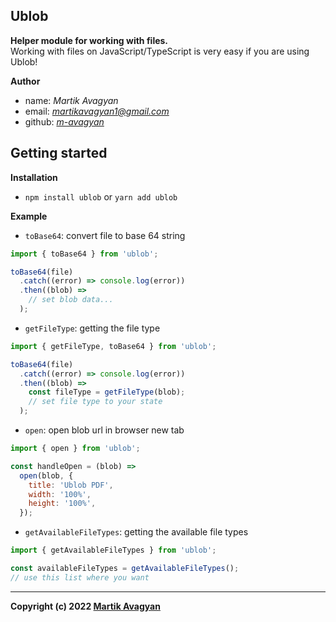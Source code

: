 ## Ublob

**Helper module for working with files.** <br />
Working with files on JavaScript/TypeScript is very easy if you are using Ublob!

**Author**

- name: _Martik Avagyan_
- email: _<martikavagyan1@gmail.com>_
- github: _[m-avagyan](https://github.com/m-avagyan)_

## Getting started

**Installation**

- `npm install ublob` or `yarn add ublob`

**Example**

- `toBase64`: convert file to base 64 string

```javascript
import { toBase64 } from 'ublob';

toBase64(file)
  .catch((error) => console.log(error))
  .then((blob) =>
    // set blob data...
  );
```

- `getFileType`: getting the file type

```javascript
import { getFileType, toBase64 } from 'ublob';

toBase64(file)
  .catch((error) => console.log(error))
  .then((blob) =>
    const fileType = getFileType(blob);
    // set file type to your state
  );
```

- `open`: open blob url in browser new tab

```javascript
import { open } from 'ublob';

const handleOpen = (blob) =>
  open(blob, {
    title: 'Ublob PDF',
    width: '100%',
    height: '100%',
  });
```

- `getAvailableFileTypes`: getting the available file types

```javascript
import { getAvailableFileTypes } from 'ublob';

const availableFileTypes = getAvailableFileTypes();
// use this list where you want
```

---

**Copyright (c) 2022 [Martik Avagyan](https://github.com/m-avagyan)**
